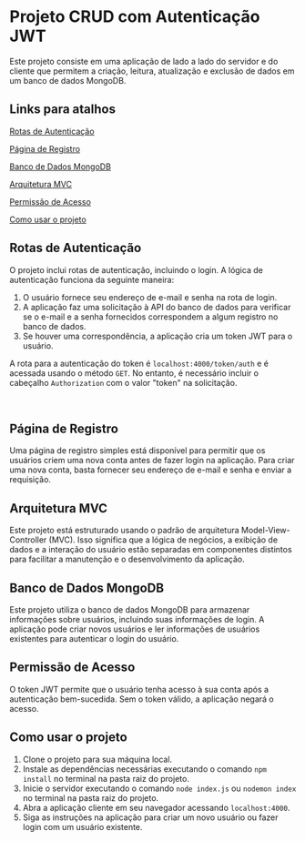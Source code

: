 # Projeto CRUD com Autenticação JWT

Este projeto consiste em uma aplicação de lado a lado do servidor e do cliente que permitem a criação, leitura, atualização e exclusão de dados em um banco de dados MongoDB.

## Links para atalhos

[Rotas de Autenticação](#rotas-de-autenticação)

[Página de Registro](#página-de-registro)

[Banco de Dados MongoDB](#banco-de-dados-mongodb)

[Arquitetura MVC](#arquitetura-mvc)

[Permissão de Acesso](#permissão-de-acesso)

[Como usar o projeto](#como-usar-o-projeto)



## Rotas de Autenticação

O projeto inclui rotas de autenticação, incluindo o login. A lógica de autenticação funciona da seguinte maneira:

1. O usuário fornece seu endereço de e-mail e senha na rota de login.
2. A aplicação faz uma solicitação à API do banco de dados para verificar se o e-mail e a senha fornecidos correspondem a algum registro no banco de dados.
3. Se houver uma correspondência, a aplicação cria um token JWT para o usuário.

A rota para a autenticação do token é `localhost:4000/token/auth` e é acessada usando o método `GET`. No entanto, é necessário incluir o cabeçalho `Authorization` com o valor "token" na solicitação.

<br>

## Página de Registro
Uma página de registro simples está disponível para permitir que os usuários criem uma nova conta antes de fazer login na aplicação. Para criar uma nova conta, basta fornecer seu endereço de e-mail e senha e enviar a requisição.

## Arquitetura MVC
Este projeto está estruturado usando o padrão de arquitetura Model-View-Controller (MVC). Isso significa que a lógica de negócios, a exibição de dados e a interação do usuário estão separadas em componentes distintos para facilitar a manutenção e o desenvolvimento da aplicação.


## Banco de Dados MongoDB

Este projeto utiliza o banco de dados MongoDB para armazenar informações sobre usuários, incluindo suas informações de login. A aplicação pode criar novos usuários e ler informações de usuários existentes para autenticar o login do usuário.

## Permissão de Acesso

O token JWT permite que o usuário tenha acesso à sua conta após a autenticação bem-sucedida. Sem o token válido, a aplicação negará o acesso.

## Como usar o projeto

1. Clone o projeto para sua máquina local.
2. Instale as dependências necessárias executando o comando `npm install` no terminal na pasta raiz do projeto.
3. Inicie o servidor executando o comando `node index.js` ou `nodemon index` no terminal na pasta raiz do projeto.
4. Abra a aplicação cliente em seu navegador acessando `localhost:4000`.
5. Siga as instruções na aplicação para criar um novo usuário ou fazer login com um usuário existente.
